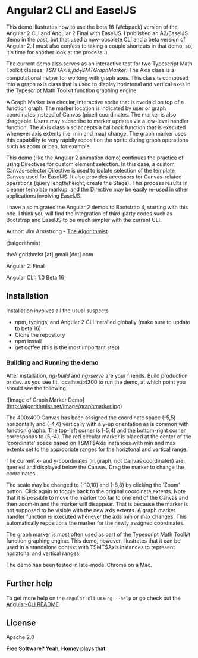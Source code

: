 # Angular2 CLI and EaselJS

This demo illustrates how to use the beta 16 (Webpack) version of the Angular 2 CLI and Angular 2 Final with EaselJS.  I published an A2/EaselJS demo in the past, but that used a now-obsolete CLI and a beta version of Angular 2.  I must also confess to taking a couple shortcuts in that demo, so, it's time for another look at the process :)

The current demo also serves as an interactive test for two Typescript Math Toolkit classes, _TSMT$Axis_ and _TSMT$GraphMarker_.  The Axis class is a computational helper for working with graph axes.  This class is composed into a graph axis class that is used to display horiztonal and vertical axes in the Typescript Math Toolkit function graphing engine.

A Graph Marker is a circular, interactive sprite that is overlaid on top of a function graph.  The marker location is indicated by user or graph coordinates instead of Canvas (pixel) coordinates.  The marker is also draggable.  Users may subscribe to marker updates via a low-level handler function.  The Axis class also accepts a callback function that is executed whenever axis extents (i.e. min and max) change.  The graph marker uses this capability to very rapidly reposition the sprite during graph operations such as zoom or pan, for example.

This demo (like the Angular 2 animation demo) continues the practice of using Directives for custom element selection.  In this case, a custom Canvas-selector Directive is used to isolate selection of the template Canvas used for EaselJS.  It also provides accessors for Canvas-related operations (query length/height, create the Stage).  This process results in cleaner template markup, and the Directive may be easily re-used in other applications involving EaselJS.

I have also migrated the Angular 2 demos to Bootstrap 4, starting with this one.  I think you will find the integration of third-party codes such as Bootstrap and EaselJS to be much simpler with the current CLI.

Author:  Jim Armstrong - [The Algorithmist]

@algorithmist

theAlgorithmist [at] gmail [dot] com

Angular 2: Final

Angular CLI: 1.0 Beta 16


## Installation

Installation involves all the usual suspects

  - npm, typings, and Angular 2 CLI installed globally (make sure to update to beta 16)
  - Clone the repository
  - npm install
  - get coffee (this is the most important step)


### Building and Running the demo

After installation, _ng-build_ and _ng-serve_ are your friends.  Build production or dev. as you see fit.  localhost:4200 to run the demo, at which point you should see the following.

![Image of Graph Marker Demo]
(http://algorithmist.net/image/graphmarker.jpg)

The 400x400 Canvas has been assigned the coordinate space (-5,5) horizontally and (-4,4) vertically with a y-up orientation as is common with function graphs.  The top-left corner is (-5,4) and the bottom-right corner corresponds to (5,-4).  The red circular marker is placed at the center of the 'coordinate' space based on TSMT$Axis instances with min and max extents set to the appropriate ranges for the horiztonal and vertical range.

The current x- and y-coordinates (in graph, not Canvas coordinates) are queried and displayed below the Canvas.  Drag the marker to change the coordinates.  

The scale may be changed to (-10,10) and (-8,8) by clicking the 'Zoom' button.  Click again to toggle back to the original coordinate extents.  Note that it is possible to move the marker too far to one end of the Canvas and then zoom-in and the marker will disappear.  That is because the marker is not supposed to be visible with the new axis extents.  A graph marker handler function is executed whenever the axis min or max changes.  This automatically repositions the marker for the newly assigned coordinates.

The graph marker is most often used as part of the Typescript Math Toolkit function graphing engine.  This demo, however, illustrates that it can be used in a standalone context with TSMT$Axis instances to represent horiztonal and vertical ranges.

The demo has been tested in late-model Chrome on a Mac. 


## Further help

To get more help on the `angular-cli` use `ng --help` or go check out the [Angular-CLI README](https://github.com/angular/angular-cli/blob/master/README.md).

License
----

Apache 2.0

**Free Software? Yeah, Homey plays that**

[//]: # (kudos http://stackoverflow.com/questions/4823468/store-comments-in-markdown-syntax)

[The Algorithmist]: <http://algorithmist.net>
